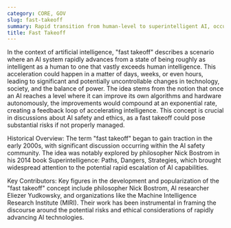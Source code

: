 ```yaml
---
category: CORE, GOV
slug: fast-takeoff
summary: Rapid transition from human-level to superintelligent AI, occurring in a very short period of time.
title: Fast Takeoff
---
```


In the context of artificial intelligence, "fast takeoff" describes a scenario where an AI system rapidly advances from a state of being roughly as intelligent as a human to one that vastly exceeds human intelligence. This acceleration could happen in a matter of days, weeks, or even hours, leading to significant and potentially uncontrollable changes in technology, society, and the balance of power. The idea stems from the notion that once an AI reaches a level where it can improve its own algorithms and hardware autonomously, the improvements would compound at an exponential rate, creating a feedback loop of accelerating intelligence. This concept is crucial in discussions about AI safety and ethics, as a fast takeoff could pose substantial risks if not properly managed.

Historical Overview: The term "fast takeoff" began to gain traction in the early 2000s, with significant discussion occurring within the AI safety community. The idea was notably explored by philosopher Nick Bostrom in his 2014 book Superintelligence: Paths, Dangers, Strategies, which brought widespread attention to the potential rapid escalation of AI capabilities.

Key Contributors: Key figures in the development and popularization of the "fast takeoff" concept include philosopher Nick Bostrom, AI researcher Eliezer Yudkowsky, and organizations like the Machine Intelligence Research Institute (MIRI). Their work has been instrumental in framing the discourse around the potential risks and ethical considerations of rapidly advancing AI technologies.